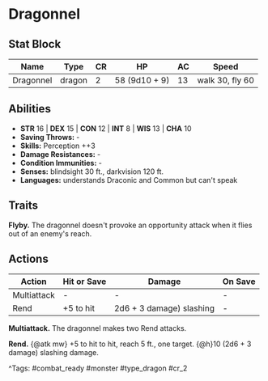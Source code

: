 # Dragonnel

## Stat Block

| Name | Type | CR | HP | AC | Speed |
|------|------|----|----|----|-------|
| Dragonnel | dragon | 2 | 58 (9d10 + 9) | 13 | walk 30, fly 60 |

## Abilities

- **STR** 16 | **DEX** 15 | **CON** 12 | **INT** 8 | **WIS** 13 | **CHA** 10
- **Saving Throws:** -  
- **Skills:** Perception ++3  
- **Damage Resistances:** -  
- **Condition Immunities:** -  
- **Senses:** blindsight 30 ft., darkvision 120 ft.  
- **Languages:** understands Draconic and Common but can't speak

## Traits

**Flyby.** The dragonnel doesn't provoke an opportunity attack when it flies out of an enemy's reach.


## Actions

| Action | Hit or Save | Damage | On Save |
|--------|--------------|--------|----------|
| Multiattack | - | - | - |
| Rend | +5 to hit | 2d6 + 3 damage) slashing | - |

**Multiattack.** The dragonnel makes two Rend attacks.

**Rend.** {@atk mw} +5 to hit to hit, reach 5 ft., one target. {@h}10 (2d6 + 3 damage) slashing damage.


^Tags: #combat_ready #monster #type_dragon #cr_2